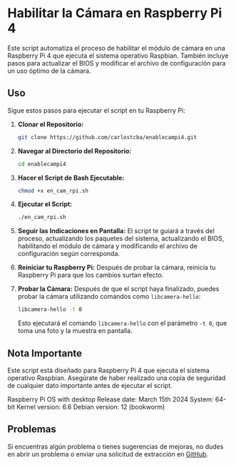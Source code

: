 # Habilitar la Cámara en Raspberry Pi 4

Este script automatiza el proceso de habilitar el módulo de cámara en una Raspberry Pi 4 que ejecuta el sistema operativo Raspbian. También incluye pasos para actualizar el BIOS y modificar el archivo de configuración para un uso óptimo de la cámara.

## Uso

Sigue estos pasos para ejecutar el script en tu Raspberry Pi:

1. **Clonar el Repositorio:**
    ```bash
    git clone https://github.com/carlostcba/enablecampi4.git
    ```

2. **Navegar al Directorio del Repositorio:**
    ```bash
    cd enablecampi4
    ```

3. **Hacer el Script de Bash Ejecutable:**
    ```bash
    chmod +x en_cam_rpi.sh
    ```

4. **Ejecutar el Script:**
    ```bash
    ./en_cam_rpi.sh
    ```

5. **Seguir las Indicaciones en Pantalla:**
    El script te guiará a través del proceso, actualizando los paquetes del sistema, actualizando el BIOS, habilitando el módulo de cámara y modificando el archivo de configuración según corresponda.

6. **Reiniciar tu Raspberry Pi:**
    Después de probar la cámara, reinicia tu Raspberry Pi para que los cambios surtan efecto.

7. **Probar la Cámara:**
    Después de que el script haya finalizado, puedes probar la cámara utilizando comandos como `libcamera-hello`:
   
    ```bash
    libcamera-hello -t 0
    ```
    Esto ejecutará el comando `libcamera-hello` con el parámetro `-t 0`, que toma una foto y la muestra en pantalla.

## Nota Importante

Este script está diseñado para Raspberry Pi 4 que ejecuta el sistema operativo Raspbian. Asegúrate de haber realizado una copia de seguridad de cualquier dato importante antes de ejecutar el script.

Raspberry Pi OS with desktop
Release date: March 15th 2024
System: 64-bit
Kernel version: 6.6
Debian version: 12 (bookworm)

## Problemas

Si encuentras algún problema o tienes sugerencias de mejoras, no dudes en abrir un problema o enviar una solicitud de extracción en [GitHub](https://github.com/carlostcba/enablecampi4).

